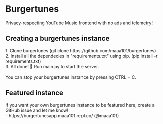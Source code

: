 <h1>Burgertunes</h1>
Privacy-respecting YouTube Music frontend with no ads and telemetry! <br>

<h2>Creating a burgertunes instance</h2>
1. Clone burgertunes (git clone https://github.com/maaa101/burgertunes)<br>
2. Install all the dependecies in "requirements.txt" using pip. (pip install -r requirements.txt)<br>
3. All done! 🎉 Run main.py to start the server.<br>
<br>
You can stop your burgertunes instance by pressing CTRL + C.

<h2>Featured instance</h2>
If you want your own burgertunes instance to be featured here, create a GitHub issue and let me know!
<br>
- https://burgertunesapp.maaa101.repl.co/ (@maaa101)
